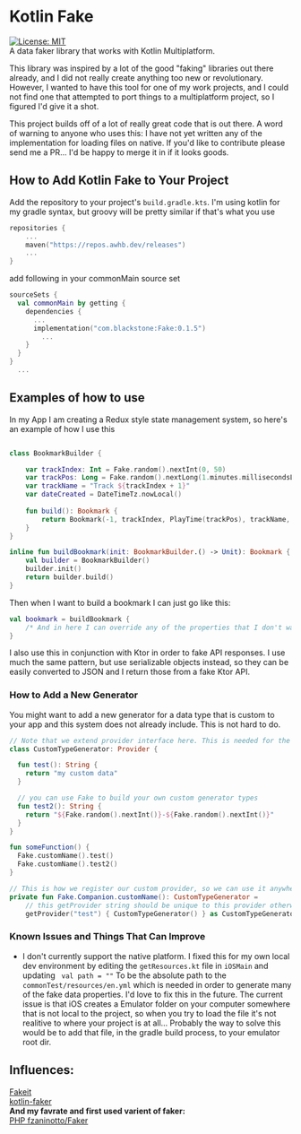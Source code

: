 # Kotlin Fake
[![License: MIT](https://img.shields.io/badge/License-MIT-yellow.svg)](https://opensource.org/licenses/MIT)  
A data faker library that works with Kotlin Multiplatform. 

This library was inspired by a lot of the good "faking" libraries out there already, 
and I did not really create anything too new or revolutionary. However, I wanted to have this tool 
for one of my work projects, and I could not find one that attempted to port things to a multiplatform project, 
so I figured I'd give it a shot.

This project builds off of a lot of really great code that is out there. A word of warning to anyone who uses this:
I have not yet written any of the implementation for loading files on native. If you'd like to contribute please send me 
a PR... I'd be happy to merge it in if it looks goods. 

## How to Add Kotlin Fake to Your Project
Add the repository to your project's `build.gradle.kts`. I'm using kotlin for my gradle syntax, but groovy 
will be pretty similar if that's what you use
```kotlin 
repositories {
    ...
    maven("https://repos.awhb.dev/releases")
    ...
}
```

add following in your commonMain source set
```kotlin
sourceSets {
  val commonMain by getting {
    dependencies {
      ...
      implementation("com.blackstone:Fake:0.1.5")
        ...
    }
  }
}
  ...
```




## Examples of how to use

In my App I am creating a Redux style state management system, so here's an example of how I use this

```kotlin

class BookmarkBuilder {

    var trackIndex: Int = Fake.random().nextInt(0, 50)
    var trackPos: Long = Fake.random().nextLong(1.minutes.millisecondsLong, 45.minutes.millisecondsLong)
    var trackName = "Track ${trackIndex + 1}"
    var dateCreated = DateTimeTz.nowLocal()
    
    fun build(): Bookmark {
        return Bookmark(-1, trackIndex, PlayTime(trackPos), trackName, dateCreated)
    }
}

inline fun buildBookmark(init: BookmarkBuilder.() -> Unit): Bookmark {
    val builder = BookmarkBuilder()
    builder.init()
    return builder.build()
}

```

Then when I want to build a bookmark I can just go like this: 
```kotlin
val bookmark = buildBookmark {
    /* And in here I can override any of the properties that I don't want faker generating */
}
```

I also use this in conjunction with Ktor in order to fake API responses. I use much the same pattern, but use 
serializable objects instead, so they can be easily converted to JSON and I return those from a fake Ktor API. 

###  How to Add  a New Generator
You might want to add a new generator for a data type that is custom to your app and this system does not 
already include. This is not hard to do. 

```kotlin
// Note that we extend provider interface here. This is needed for the getProvider method to register your provider
class CustomTypeGenerator: Provider {

  fun test(): String {
    return "my custom data"
  }

  // you can use Fake to build your own custom generator types
  fun test2(): String {
    return "${Fake.random().nextInt()}-${Fake.random().nextInt()}"
  }
}

fun someFunction() {
  Fake.customName().test()
  Fake.customName().test2()
}

// This is how we register our custom provider, so we can use it anywhere where Fake is accessible
private fun Fake.Companion.customName(): CustomTypeGenerator = 
    // this getProvider string should be unique to this provider otherwise you might have nasty exceptions
    getProvider("test") { CustomTypeGenerator() } as CustomTypeGenerator

```


### Known Issues and Things That Can Improve
* I don't currently support the native platform. I fixed this for my own 
  local dev environment by editing the `getResources.kt` file in `iOSMain` and updating 
  ` 
  val path = ""
   `
To be the absolute path to the `commonTest/resources/en.yml` which is needed in order to generate many of
  the fake data properties. I'd love to fix this in the future. The current issue is that iOS creates a 
  Emulator folder on your computer somewhere that is not local to the project, so when you try to load the
  file it's not realitive to where your project is at all... Probably the way to solve this would be to 
  add that file, in the gradle build process, to your emulator root dir. 

## Influences: 
[Fakeit](https://github.com/moove-it/fakeit)    
[kotlin-faker](https://github.com/serpro69/kotlin-faker)    
**And my favrate and first used varient of faker:**    
[PHP fzaninotto/Faker](https://github.com/fzaninotto/Faker)  
